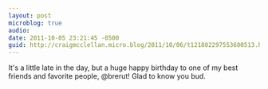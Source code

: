```yaml
---
layout: post
microblog: true
audio: 
date: 2011-10-05 23:21:45 -0500
guid: http://craigmcclellan.micro.blog/2011/10/06/t121802297553600513.html
---
```

It's a little late in the day, but a huge happy birthday to one of my best friends and favorite people, @brerut! Glad to know you bud.
